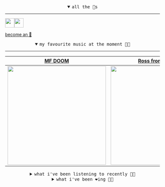 <details open>

<summary align="center"><samp>all the 🥚s</samp></summary>
<hr />

<a href="https://github.com/pvinis"><img src="https://avatars.githubusercontent.com/u/100233?s=90&v=4" width="30" height="30" /><a href="https://github.com/maxPugh"><img src="https://avatars.githubusercontent.com/u/46350013?s=90&u=52a601eaa2d272b35477d096fe782ebf0a8a1f68&v=4" width="30" height="30" />

<samp><a href="https://github.com/bitttttten/bitttttten/stargazers">become an 🥚</a></samp>

</details>

<details open>

<summary align="center"><samp>my favourite music at the moment 🎵🎶</samp></summary>
<hr />

<!-- toc -->

| [MF DOOM](https://open.spotify.com/artist/2pAWfrd7WFF3XhVt9GooDL)                                                                                                | [Ross from Friends](https://open.spotify.com/artist/1Ma3pJzPIrAyYPNRkp3SUF)                                                                                      | [Blue Material](https://open.spotify.com/artist/1Lw0UGcF4UaDqqtyPQq7wI)                                                                                          | [The Magic Lantern](https://open.spotify.com/artist/2jIhiAEbmLrPj69WLM2R3V)                                                                                      |
| ---------------------------------------------------------------------------------------------------------------------------------------------------------------- | ---------------------------------------------------------------------------------------------------------------------------------------------------------------- | ---------------------------------------------------------------------------------------------------------------------------------------------------------------- | ---------------------------------------------------------------------------------------------------------------------------------------------------------------- |
| [<img src="https://i.scdn.co/image/ab6761610000e5eb3e9a6caa41a80b9238a49784" width="320" height="auto">](https://open.spotify.com/artist/2pAWfrd7WFF3XhVt9GooDL) | [<img src="https://i.scdn.co/image/ab6761610000e5eb220be919258c7391c5c0727b" width="320" height="auto">](https://open.spotify.com/artist/1Ma3pJzPIrAyYPNRkp3SUF) | [<img src="https://i.scdn.co/image/ab6761610000e5eb094e7d235a4f0e07f1f6f765" width="320" height="auto">](https://open.spotify.com/artist/1Lw0UGcF4UaDqqtyPQq7wI) | [<img src="https://i.scdn.co/image/ab6761610000e5ebfff0ffe7973dd2ae57268f90" width="320" height="auto">](https://open.spotify.com/artist/2jIhiAEbmLrPj69WLM2R3V) |

<!-- tocstop -->

</details>

<details>

<summary align="center"><samp>what i've been listening to recently 🎵🎶</samp></summary>
<hr />

<!-- toc -->

| [Gumbo<br />MF DOOM](https://open.spotify.com/track/5EuI6CO76Uv7CCAGbXkJwe)                                                                                     | [Andromeda<br />Weyes Blood](https://open.spotify.com/track/51EMSRpNm9Rg5rGViVCczv)                                                                             | [We Had A Good Time<br />Bullion](https://open.spotify.com/track/2rT6h8HuC7FiVZBZjKwkSI)                                                                        | [You Look Certain (I’m Not So …<br />Mount Kimbie, Andrea Balency](https://open.spotify.com/track/691HbefeRbA751TYr9PCGJ)                                       |
| --------------------------------------------------------------------------------------------------------------------------------------------------------------- | --------------------------------------------------------------------------------------------------------------------------------------------------------------- | --------------------------------------------------------------------------------------------------------------------------------------------------------------- | --------------------------------------------------------------------------------------------------------------------------------------------------------------- |
| [<img src="https://i.scdn.co/image/ab6761610000e5eb3e9a6caa41a80b9238a49784" width="320" height="auto">](https://open.spotify.com/track/5EuI6CO76Uv7CCAGbXkJwe) | [<img src="https://i.scdn.co/image/ab6761610000e5ebedff1efe2ab59d8e55862aaf" width="320" height="auto">](https://open.spotify.com/track/51EMSRpNm9Rg5rGViVCczv) | [<img src="https://i.scdn.co/image/ab6761610000e5eba099973c8bda9080f16d0d75" width="320" height="auto">](https://open.spotify.com/track/2rT6h8HuC7FiVZBZjKwkSI) | [<img src="https://i.scdn.co/image/ab6761610000e5eb9013ab10c1e185a59ee9f2c1" width="320" height="auto">](https://open.spotify.com/track/691HbefeRbA751TYr9PCGJ) |

<!-- tocstop -->

</details>

<details>

<summary align="center"><samp>what i've been ❤️ing 🎵🎶</samp></summary>
<hr />

<!-- toc -->

| [Enough<br />The Magic Lantern](https://open.spotify.com/album/6GKocL930IvNJmtyfCCidO)                                                                          | [I'm A Girl You Can Hold IRL<br />ML Buch](https://open.spotify.com/album/5ZrwHSdgcX7sgHpc373KEn)                                                               | [The Peach Tree Next Door Grew…<br />Dylan Henner](https://open.spotify.com/album/7HrfEaITd4aqzxVXSXJIsN)                                                       | [The Sun Made For A Soft Landi…<br />HAAi](https://open.spotify.com/album/2ruYajRlSa2ODHn7mxxNRk)                                                               |
| --------------------------------------------------------------------------------------------------------------------------------------------------------------- | --------------------------------------------------------------------------------------------------------------------------------------------------------------- | --------------------------------------------------------------------------------------------------------------------------------------------------------------- | --------------------------------------------------------------------------------------------------------------------------------------------------------------- |
| [<img src="https://i.scdn.co/image/ab67616d0000b273cb1f61dbd710f4626354b0f7" width="320" height="auto">](https://open.spotify.com/album/6GKocL930IvNJmtyfCCidO) | [<img src="https://i.scdn.co/image/ab67616d0000b2731e2ac952d472cd8121b74f56" width="320" height="auto">](https://open.spotify.com/album/5ZrwHSdgcX7sgHpc373KEn) | [<img src="https://i.scdn.co/image/ab67616d0000b273e2a86b5bbc6c0415dc2b8cd9" width="320" height="auto">](https://open.spotify.com/album/7HrfEaITd4aqzxVXSXJIsN) | [<img src="https://i.scdn.co/image/ab67616d0000b27339374c383a5afb337de0dfd4" width="320" height="auto">](https://open.spotify.com/album/2ruYajRlSa2ODHn7mxxNRk) |

<!-- tocstop -->

</details>
